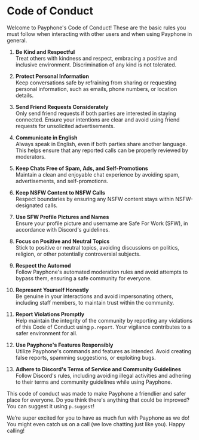 # Code of Conduct

Welcome to Payphone's Code of Conduct! These are the basic rules you must follow when interacting with other users and when using Payphone in general.

1. **Be Kind and Respectful**  
   Treat others with kindness and respect, embracing a positive and inclusive environment. Discrimination of any kind is not tolerated.

2. **Protect Personal Information**  
   Keep conversations safe by refraining from sharing or requesting personal information, such as emails, phone numbers, or location details.

3. **Send Friend Requests Considerately**  
   Only send friend requests if both parties are interested in staying connected. Ensure your intentions are clear and avoid using friend requests for unsolicited advertisements.

4. **Communicate in English**  
   Always speak in English, even if both parties share another language. This helps ensure that any reported calls can be properly reviewed by moderators.

5. **Keep Chats Free of Spam, Ads, and Self-Promotions**  
   Maintain a clean and enjoyable chat experience by avoiding spam, advertisements, and self-promotions.

6. **Keep NSFW Content to NSFW Calls**  
   Respect boundaries by ensuring any NSFW content stays within NSFW-designated calls.

7. **Use SFW Profile Pictures and Names**  
   Ensure your profile picture and username are Safe For Work (SFW), in accordance with Discord's guidelines.

8. **Focus on Positive and Neutral Topics**  
   Stick to positive or neutral topics, avoiding discussions on politics, religion, or other potentially controversial subjects.

9. **Respect the Automod**  
   Follow Payphone's automated moderation rules and avoid attempts to bypass them, ensuring a safe community for everyone.

10. **Represent Yourself Honestly**  
    Be genuine in your interactions and avoid impersonating others, including staff members, to maintain trust within the community.

11. **Report Violations Promptly**  
    Help maintain the integrity of the community by reporting any violations of this Code of Conduct using `p.report`. Your vigilance contributes to a safer environment for all.

12. **Use Payphone's Features Responsibly**  
    Utilize Payphone's commands and features as intended. Avoid creating false reports, spamming suggestions, or exploiting bugs.

13. **Adhere to Discord's Terms of Service and Community Guidelines**  
    Follow Discord's rules, including avoiding illegal activities and adhering to their terms and community guidelines while using Payphone.

This code of conduct was made to make Payphone a friendlier and safer place for everyone. Do you think there's anything that could be improved? You can suggest it using `p.suggest`!

We’re super excited for you to have as much fun with Payphone as we do! You might even catch us on a call (we love chatting just like you). Happy calling!

